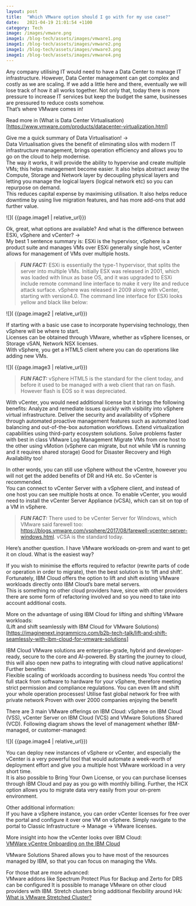 ```yaml
---
layout: post
title:  "Which VMware option should I go with for my use case?"
date:   2021-04-19 21:01:54 +1100
category: Tech
image: /images/vmware.png
image1: /blog-tech/assets/images/vmware1.png
image1: /blog-tech/assets/images/vmware2.png
image1: /blog-tech/assets/images/vmware3.png
image1: /blog-tech/assets/images/vmware4.png
---
```


Any company utilising IT would need to have a Data Center to manage IT infrastructure.
However, Data Center management can get complex and costly as we are scaling. If we add a little here and there, eventually we will lose track of how it all works together.
Not only that, today there is more pressure to increase IT services but keep the budget the same, businesses are pressured to reduce costs somehow.  
That’s where VMware comes in!

Read more in (What is Data Center Virtualisation)[https://www.vmware.com/products/datacenter-virtualization.html]

Give me a quick summary of Data Virtualisation! ->  
Data Virtualisation gives the benefit of eliminating silos with modern IT infrastructure management, brings operation efficiency and allows you to go on the cloud to help modernise.  
The way it works, it will provide the ability to hypervise and create multiple VMs; this helps management become easier. It also helps abstract away the Compute, Storage and Network layer by decoupling physical layers and letting you manage the logical layers (logical network etc) so you can repurpose on demand.  
This reduces capital expense by maximising utilisation. It also helps reduce downtime by using live migration features, and has more add-ons that add further value.

![]( {{page.image1 | relative_url}})

Ok, great, what options are available? And what is the difference between ESXi, vSphere and vCenter? ->  
My best 1 sentence summary is: ESXi is the hypervisor, vSphere is a product suite and manages VMs over ESXi generally single host, vCenter allows for management of VMs over multiple hosts.

> **_FUN FACT:_**  ESXi is essentially the type-1 hypervisor, that splits the server into multiple VMs. Initially ESX was released in 2001, which was loaded with linux as base OS, and it was upgraded to ESXi include remote command line interface to make it very lite and reduce attack surface. vSphere was released in 2009 along with vCenter, starting with version4.0. The command line interface for ESXi looks yellow and black like below:

![]( {{page.image2 | relative_url}})

If starting with a basic use case to incorporate hypervising technology, then vSphere will be where to start.  
Licenses can be obtained through VMware, whether as vSphere licenses, or Storage vSAN, Network NSX licenses.  
With vSphere, you get a HTML5 client where you can do operations like adding new VMs.

![]( {{page.image3 | relative_url}})

> **_FUN FACT:_**  vSphere HTML5 is the standard for the client today, and before it used to be managed with a web client that ran on flash. However flash is EOS so it was depreciated.

With vCenter, you would need additional license but it brings the following benefits:
Analyze and remediate issues quickly with visibility into vSphere virtual infrastructure.
Deliver the security and availability of vSphere through automated proactive management features such as automated load balancing and out-of-the-box automation workflows.
Extend virtualization capabilities using third-party ecosystem solutions.
Solve problems faster with best in class VMware Log Management
Migrate VMs from one host to the other using vMotion (vSphere can migrate, but not while VM is running and it requires shared storage)
Good for Disaster Recovery and High Availability too!

In other words, you can still use vSphere without the vCentre, however you will not get the added benefits of DR and HA etc. So vCenter is recommended.  
You can connect to vCenter Server with a vSphere client, and instead of one host you can see multiple hosts at once. To enable vCenter, you would need to install the vCenter Server Appliance (vCSA), which can sit on top of a VM in vSphere.  

> **_FUN FACT:_**  There used to be vCenter Server for Windows, which VMware said farewell too: https://blogs.vmware.com/vsphere/2017/08/farewell-vcenter-server-windows.html. vCSA is the standard today.


Here’s another question. I have VMware workloads on-prem and want to get it on cloud. What is the easiest way?

If you wish to minimise the efforts required to refactor (rewrite parts of code or operation in order to migrate), then the best solution is to ‘lift and shift’. Fortunately, IBM Cloud offers the option to lift and shift existing VMware workloads directly onto IBM Cloud’s bare metal servers.  
This is something no other cloud providers have, since with other providers there are some form of refactoring involved and so you need to take into account additional costs.

More on the advantage of using IBM Cloud for lifting and shifting VMware workloads:  
(Lift and shift seamlessly with IBM Cloud for VMware Solutions)[https://imaginenext.ingrammicro.com/b2b-tech-talk/lift-and-shift-seamlessly-with-ibm-cloud-for-vmware-solutions]

IBM Cloud VMware solutions are enterprise-grade, hybrid and developer-ready, secure to the core and AI-powered. By starting the journey to cloud, this will also open new paths to integrating with cloud native applications!  
Further benefits:  
Flexible scaling of workloads according to business needs
You control the full stack from software to hardware for your vSphere, therefore meeting strict permission and compliance regulations. You can even lift and shift your whole operation processes!
Utilise fast global network for free with private network
Proven with over 2000 companies enjoying the benefit

There are 3 main VMware offerings on IBM Cloud: vSphere on IBM Cloud (VSS), vCenter Server on IBM Cloud (VCS) and VMware Solutions Shared (VCD). Following diagram shows the level of management whether IBM-managed, or customer-managed:

![]( {{page.image4 | relative_url}})

You can deploy new instances of vSphere or vCenter, and especially the vCenter is a very powerful tool that would automate a week-worth of deployment effort and give you a multiple host VMware workload in a very short time.  
It is also possible to Bring Your Own License, or you can purchase licenses through IBM Cloud and pay as you go with monthly billing. Further, the HCX option allows you to migrate data very easily from your on-prem environment.

Other additional information:  
If you have a vSphere instance, you can order vCenter licenses for free over the portal and configure it over one VM on vSphere. Simply navigate to the portal to Classic Infrastructure -> Manage -> VMware licenses.

More insight into how the vCenter looks over IBM Cloud:  
[VMWare vCentre Onboarding on the IBM Cloud](https://www.youtube.com/watch?v=BbtQ1UWhxT4)

VMware Solutions Shared allows you to have most of the resources managed by IBM, so that you can focus on managing the VMs.

For those that are more advanced:  
VMware addons like Spectrum Protect Plus for Backup and Zerto for DRS can be configured
It is possible to manage VMware on other cloud providers with IBM.
Stretch clusters bring additional flexibility around HA: [What is VMware Stretched Cluster?](https://www.vladan.fr/what-is-vmware-stretched-cluster/)
